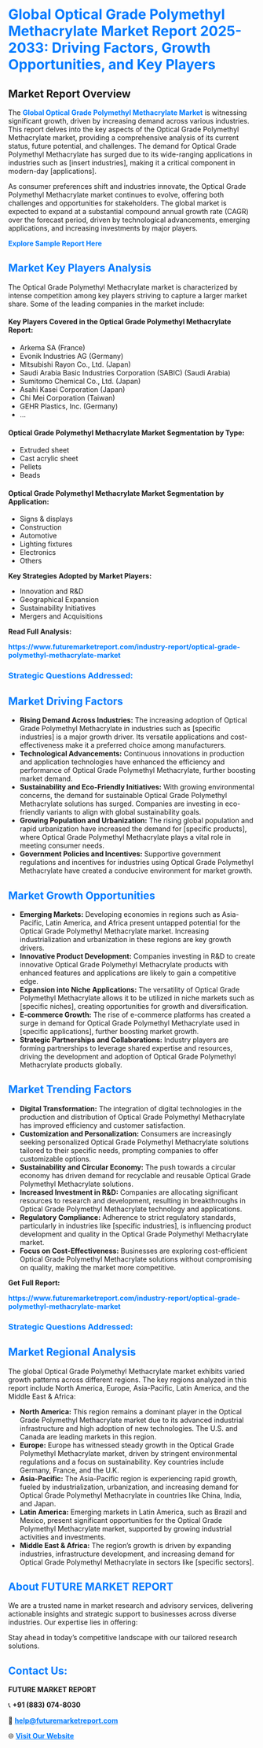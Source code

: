 <h1 style="color: #007BFF;">Global Optical Grade Polymethyl Methacrylate Market Report 2025-2033: Driving Factors, Growth Opportunities, and Key Players</h1>

<section id="overview">
<h2>Market Report Overview</h2>
<p>The <a href="https://www.futuremarketreport.com/industry-report/optical-grade-polymethyl-methacrylate-market" style="color: #007BFF; text-decoration: none;"><strong>Global Optical Grade Polymethyl Methacrylate Market</strong></a> is witnessing significant growth, driven by increasing demand across various industries. This report delves into the key aspects of the Optical Grade Polymethyl Methacrylate market, providing a comprehensive analysis of its current status, future potential, and challenges. The demand for Optical Grade Polymethyl Methacrylate has surged due to its wide-ranging applications in industries such as [insert industries], making it a critical component in modern-day [applications].</p>
<p>As consumer preferences shift and industries innovate, the Optical Grade Polymethyl Methacrylate market continues to evolve, offering both challenges and opportunities for stakeholders. The global market is expected to expand at a substantial compound annual growth rate (CAGR) over the forecast period, driven by technological advancements, emerging applications, and increasing investments by major players.</p>
</section>

<section id="overview">
<p><a href="https://www.futuremarketreport.com/request-sample/reportId=97749" style="color: #007BFF; text-decoration: none;"><strong>Explore Sample Report Here</strong></a></p>
</section>

<section id="key-players">
<h2 style="color: #007BFF;">Market Key Players Analysis</h2>
<p>The Optical Grade Polymethyl Methacrylate market is characterized by intense competition among key players striving to capture a larger market share. Some of the leading companies in the market include:</p>
<h4>Key Players Covered in the Optical Grade Polymethyl Methacrylate Report:</h4>
<ul><li>Arkema SA (France)</li><li>Evonik Industries AG (Germany)</li><li>Mitsubishi Rayon Co., Ltd. (Japan)</li><li>Saudi Arabia Basic Industries Corporation (SABIC) (Saudi Arabia)</li><li>Sumitomo Chemical Co., Ltd. (Japan)</li><li>Asahi Kasei Corporation (Japan)</li><li>Chi Mei Corporation (Taiwan)</li><li>GEHR Plastics, Inc. (Germany)</li><li>...</li></ul>
<h4>Optical Grade Polymethyl Methacrylate Market Segmentation by Type:</h4>
<ul><li>Extruded sheet</li><li>Cast acrylic sheet</li><li>Pellets</li><li>Beads</li></ul>

<h4>Optical Grade Polymethyl Methacrylate Market Segmentation by Application:</h4>
<ul><li>Signs &amp; displays</li><li>Construction</li><li>Automotive</li><li>Lighting fixtures</li><li>Electronics</li><li>Others</li></ul>
<p><strong>Key Strategies Adopted by Market Players:</strong></p>
<ul>
<li>Innovation and R&D</li>
<li>Geographical Expansion</li>
<li>Sustainability Initiatives</li>
<li>Mergers and Acquisitions</li>
</ul>
</section>

<section>
<p><strong>Read Full Analysis: </strong></p><a href="https://www.futuremarketreport.com/industry-report/optical-grade-polymethyl-methacrylate-market" style="color: #007BFF; text-decoration: none;"><strong>https://www.futuremarketreport.com/industry-report/optical-grade-polymethyl-methacrylate-market</strong></a>
<h3 style="color: #007BFF;">Strategic Questions Addressed:</h3>
</section>

<section id="driving-factors">
<h2 style="color: #007BFF;">Market Driving Factors</h2>
<ul>
<li><strong>Rising Demand Across Industries:</strong> The increasing adoption of Optical Grade Polymethyl Methacrylate in industries such as [specific industries] is a major growth driver. Its versatile applications and cost-effectiveness make it a preferred choice among manufacturers.</li>
<li><strong>Technological Advancements:</strong> Continuous innovations in production and application technologies have enhanced the efficiency and performance of Optical Grade Polymethyl Methacrylate, further boosting market demand.</li>
<li><strong>Sustainability and Eco-Friendly Initiatives:</strong> With growing environmental concerns, the demand for sustainable Optical Grade Polymethyl Methacrylate solutions has surged. Companies are investing in eco-friendly variants to align with global sustainability goals.</li>
<li><strong>Growing Population and Urbanization:</strong> The rising global population and rapid urbanization have increased the demand for [specific products], where Optical Grade Polymethyl Methacrylate plays a vital role in meeting consumer needs.</li>
<li><strong>Government Policies and Incentives:</strong> Supportive government regulations and incentives for industries using Optical Grade Polymethyl Methacrylate have created a conducive environment for market growth.</li>
</ul>
</section>

<section id="growth-opportunities">
<h2 style="color: #007BFF;">Market Growth Opportunities</h2>
<ul>
<li><strong>Emerging Markets:</strong> Developing economies in regions such as Asia-Pacific, Latin America, and Africa present untapped potential for the Optical Grade Polymethyl Methacrylate market. Increasing industrialization and urbanization in these regions are key growth drivers.</li>
<li><strong>Innovative Product Development:</strong> Companies investing in R&D to create innovative Optical Grade Polymethyl Methacrylate products with enhanced features and applications are likely to gain a competitive edge.</li>
<li><strong>Expansion into Niche Applications:</strong> The versatility of Optical Grade Polymethyl Methacrylate allows it to be utilized in niche markets such as [specific niches], creating opportunities for growth and diversification.</li>
<li><strong>E-commerce Growth:</strong> The rise of e-commerce platforms has created a surge in demand for Optical Grade Polymethyl Methacrylate used in [specific applications], further boosting market growth.</li>
<li><strong>Strategic Partnerships and Collaborations:</strong> Industry players are forming partnerships to leverage shared expertise and resources, driving the development and adoption of Optical Grade Polymethyl Methacrylate products globally.</li>
</ul>
</section>

<section id="trending-factors">
<h2 style="color: #007BFF;">Market Trending Factors</h2>
<ul>
<li><strong>Digital Transformation:</strong> The integration of digital technologies in the production and distribution of Optical Grade Polymethyl Methacrylate has improved efficiency and customer satisfaction.</li>
<li><strong>Customization and Personalization:</strong> Consumers are increasingly seeking personalized Optical Grade Polymethyl Methacrylate solutions tailored to their specific needs, prompting companies to offer customizable options.</li>
<li><strong>Sustainability and Circular Economy:</strong> The push towards a circular economy has driven demand for recyclable and reusable Optical Grade Polymethyl Methacrylate solutions.</li>
<li><strong>Increased Investment in R&D:</strong> Companies are allocating significant resources to research and development, resulting in breakthroughs in Optical Grade Polymethyl Methacrylate technology and applications.</li>
<li><strong>Regulatory Compliance:</strong> Adherence to strict regulatory standards, particularly in industries like [specific industries], is influencing product development and quality in the Optical Grade Polymethyl Methacrylate market.</li>
<li><strong>Focus on Cost-Effectiveness:</strong> Businesses are exploring cost-efficient Optical Grade Polymethyl Methacrylate solutions without compromising on quality, making the market more competitive.</li>
</ul>
</section>

<section>
<p><strong>Get Full Report: </strong></p><a href="https://www.futuremarketreport.com/industry-report/optical-grade-polymethyl-methacrylate-market" style="color: #007BFF; text-decoration: none;"><strong>https://www.futuremarketreport.com/industry-report/optical-grade-polymethyl-methacrylate-market</strong></a>
<h3 style="color: #007BFF;">Strategic Questions Addressed:</h3>
</section>


<section id="regional-analysis">
<h2 style="color: #007BFF;">Market Regional Analysis</h2>
<p>The global Optical Grade Polymethyl Methacrylate market exhibits varied growth patterns across different regions. The key regions analyzed in this report include North America, Europe, Asia-Pacific, Latin America, and the Middle East & Africa:</p>
<ul>
<li><strong>North America:</strong> This region remains a dominant player in the Optical Grade Polymethyl Methacrylate market due to its advanced industrial infrastructure and high adoption of new technologies. The U.S. and Canada are leading markets in this region.</li>
<li><strong>Europe:</strong> Europe has witnessed steady growth in the Optical Grade Polymethyl Methacrylate market, driven by stringent environmental regulations and a focus on sustainability. Key countries include Germany, France, and the U.K.</li>
<li><strong>Asia-Pacific:</strong> The Asia-Pacific region is experiencing rapid growth, fueled by industrialization, urbanization, and increasing demand for Optical Grade Polymethyl Methacrylate in countries like China, India, and Japan.</li>
<li><strong>Latin America:</strong> Emerging markets in Latin America, such as Brazil and Mexico, present significant opportunities for the Optical Grade Polymethyl Methacrylate market, supported by growing industrial activities and investments.</li>
<li><strong>Middle East & Africa:</strong> The region’s growth is driven by expanding industries, infrastructure development, and increasing demand for Optical Grade Polymethyl Methacrylate in sectors like [specific sectors].</li>
</ul>
</section>

<footer>
<h2 style="color: #007BFF;">About FUTURE MARKET REPORT</h2>
<p>We are a trusted name in market research and advisory services, delivering actionable insights and strategic support to businesses across diverse industries. Our expertise lies in offering:</p>

<p>Stay ahead in today’s competitive landscape with our tailored research solutions.</p>

<h2 style="color: #007BFF;">Contact Us:</h2>
<p><strong>FUTURE MARKET REPORT</strong></p>
<p>📞 <strong>+91 (883) 074-8030</strong></p>
<p>📧 <strong><a href="mailto:help@futuremarketreport.com" style="color: #007BFF;">help@futuremarketreport.com</a></strong></p>
<p>🌐 <strong><a href="https://www.futuremarketreport.com/" style="color: #007BFF;">Visit Our Website</a></strong></p>
</footer>